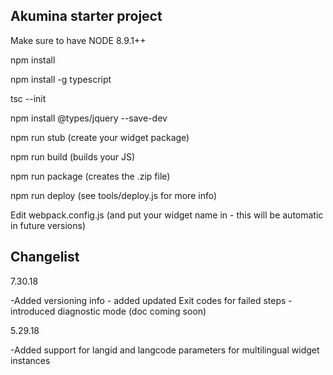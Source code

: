 ## Akumina starter project

Make sure to have NODE 8.9.1++

npm install

npm install -g typescript

tsc --init

npm install @types/jquery --save-dev

npm run stub (create your widget package)

npm run build (builds your JS)

npm run package (creates the .zip file)

npm run deploy (see tools/deploy.js for more info)

Edit webpack.config.js (and put your widget name in - this will be automatic in future versions)


## Changelist

7.30.18

-Added versioning info - added updated Exit codes for failed steps - introduced diagnostic mode (doc coming soon)

5.29.18

-Added support for langid and langcode parameters for multilingual widget instances